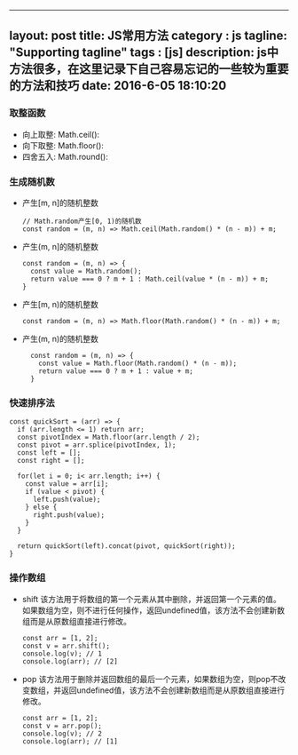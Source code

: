 
---
layout: post
title: JS常用方法
category : js
tagline: "Supporting tagline"
tags : [js]
description: js中方法很多，在这里记录下自己容易忘记的一些较为重要的方法和技巧
date: 2016-6-05 18:10:20
---


### **取整函数**

- 向上取整: Math.ceil():
- 向下取整: Math.floor():
- 四舍五入: Math.round():

### **生成随机数**

- 产生[m, n]的随机整数
  ```
  // Math.random产生[0, 1)的随机数
  const random = (m, n) => Math.ceil(Math.random() * (n - m)) + m;
  ```

- 产生(m, n]的随机整数
  
  ```
  const random = (m, n) => {
    const value = Math.random();
    return value === 0 ? m + 1 : Math.ceil(value * (n - m)) + m;
  }
  ```

- 产生[m, n)的随机整数
  
  ```
  const random = (m, n) => Math.floor(Math.random() * (n - m)) + m;
  ```

- 产生(m, n)的随机整数
  
  ```
    const random = (m, n) => {
      const value = Math.floor(Math.random() * (n - m));
      return value === 0 ? m + 1 : value + m;
    }
  ```

### **快速排序法**

```
const quickSort = (arr) => {
  if (arr.length <= 1) return arr;
  const pivotIndex = Math.floor(arr.length / 2);
  const pivot = arr.splice(pivotIndex, 1);
  const left = [];
  const right = [];

  for(let i = 0; i< arr.length; i++) {
    const value = arr[i];
    if (value < pivot) {
      left.push(value);
    } else {
      right.push(value);
    }
  }

  return quickSort(left).concat(pivot, quickSort(right));
}
```

### **操作数组**

- shift
  该方法用于将数组的第一个元素从其中删除，并返回第一个元素的值。如果数组为空，则不进行任何操作，返回undefined值，该方法不会创建新数组而是从原数组直接进行修改。
  ```
  const arr = [1, 2];
  const v = arr.shift();
  console.log(v); // 1
  console.log(arr); // [2]
  ```
- pop
  该方法用于删除并返回数组的最后一个元素，如果数组为空，则pop不改变数组，并返回undefined值，该方法不会创建新数组而是从原数组直接进行修改。
  ```
  const arr = [1, 2];
  const v = arr.pop();
  console.log(v); // 2
  console.log(arr); // [1]
  ```